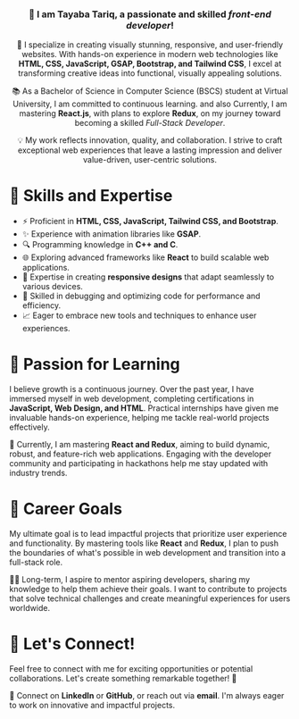 <div align="center">
    <h3>👋 I am Tayaba Tariq, a passionate and skilled <i>front-end developer</i>!</h3>
    <p>
        🚀 I specialize in creating visually stunning, responsive, and user-friendly websites. 
        With hands-on experience in modern web technologies like <b>HTML, CSS, JavaScript, GSAP, Bootstrap, and Tailwind CSS</b>, 
        I excel at transforming creative ideas into functional, visually appealing solutions. 
    </p>
    <p>
        📚 As a Bachelor of Science in Computer Science (BSCS) student at Virtual University, I am committed to continuous learning. and also 
        Currently, I am mastering <b>React.js</b>, with plans to explore <b>Redux</b>, on my journey toward becoming a skilled 
        <i>Full-Stack Developer</i>. 
    </p>
    <p>
        💡 My work reflects innovation, quality, and collaboration. I strive to craft exceptional web experiences that 
        leave a lasting impression and deliver value-driven, user-centric solutions.
    </p>
</div>

<div>
    <h1>🌟 Skills and Expertise</h1>
    <ul>
        <li>⚡ Proficient in <b>HTML, CSS, JavaScript, Tailwind CSS, and Bootstrap</b>.</li>
        <li>✨ Experience with animation libraries like <b>GSAP</b>.</li>
        <li>🔍 Programming knowledge in <b>C++ and C</b>.</li>
        <li>🌐 Exploring advanced frameworks like <b>React</b> to build scalable web applications.</li>
        <li>📱 Expertise in creating <b>responsive designs</b> that adapt seamlessly to various devices.</li>
        <li>🐛 Skilled in debugging and optimizing code for performance and efficiency.</li>
        <li>📈 Eager to embrace new tools and techniques to enhance user experiences.</li>
    </ul>
</div>


<div>
    <h1>📘 Passion for Learning</h1>
    <p>
        I believe growth is a continuous journey. Over the past year, I have immersed myself in web development, 
        completing certifications in <b>JavaScript, Web Design, and HTML</b>. 
        Practical internships have given me invaluable hands-on experience, helping me tackle real-world projects effectively. 
    </p>
    <p>
        🌱 Currently, I am mastering <b>React and Redux</b>, aiming to build dynamic, robust, and feature-rich web applications. 
        Engaging with the developer community and participating in hackathons help me stay updated with industry trends.
    </p>
</div>


<div>
    <h1>🎯 Career Goals</h1>
    <p>
        My ultimate goal is to lead impactful projects that prioritize user experience and functionality. 
        By mastering tools like <b>React</b> and <b>Redux</b>, I plan to push the boundaries of what's possible in web development 
        and transition into a full-stack role. 
    </p>
    <p>
        👩‍🏫 Long-term, I aspire to mentor aspiring developers, sharing my knowledge to help them achieve their goals. 
        I want to contribute to projects that solve technical challenges and create meaningful experiences for users worldwide.
    </p>
</div>

<div>
    <h1>🤝 Let's Connect!</h1>
    <p>
        Feel free to connect with me for exciting opportunities or potential collaborations. 
        Let's create something remarkable together! 🌟
    </p>
    <p>
        🔗 Connect on <b>LinkedIn</b> or <b>GitHub</b>, or reach out via <b>email</b>. 
        I'm always eager to work on innovative and impactful projects.
    </p>
</div>
